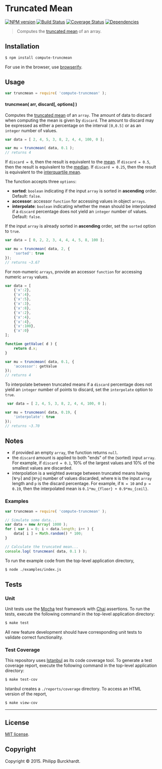Truncated Mean
===
[![NPM version][npm-image]][npm-url] [![Build Status][travis-image]][travis-url] [![Coverage Status][coveralls-image]][coveralls-url] [![Dependencies][dependencies-image]][dependencies-url]

> Computes the [truncated mean](http://en.wikipedia.org/wiki/Truncated_mean) of an array.

## Installation

``` bash
$ npm install compute-truncmean
```

For use in the browser, use [browserify](https://github.com/substack/node-browserify).

## Usage

``` javascript
var truncmean = require( 'compute-truncmean' );
```

#### truncmean( arr, discard[, options] )

Computes the [truncated mean](http://en.wikipedia.org/wiki/Truncated_mean) of an `array`. The amount of data to discard when computing the mean is given by `discard`. The amount to discard may be expressed as either a percentage on the interval `[0,0.5]` or as an `integer` number of values.

``` javascript
var data = [ 2, 4, 5, 3, 8, 2, 4, 4, 100, 0 ];

var mu = truncmean( data, 0.1 );
// returns 4
```

If `discard = 0`, then the result is equivalent to the [mean](https://github.com/compute-io/mean). If `discard = 0.5`, then the result is equivalent to the [median](https://github.com/compute-io/median). If `discard = 0.25`, then the result is equivalent to the [interquartile mean](https://github.com/compute-io/midmean).

The function accepts three `options`:

*	__sorted__: `boolean` indicating if the input `array` is sorted in __ascending__ order. Default: `false`.
*	__accessor__: accessor `function` for accessing values in object `arrays`.
*	__interpolate__: `boolean` indicating whether the mean should be interpolated if a `discard` percentage does not yield an `integer` number of values. Default: `false`.

If the input `array` is already sorted in __ascending__ order, set the `sorted` option to `true`.

``` javascript
var data = [ 0, 2, 2, 3, 4, 4, 4, 5, 8, 100 ];

var mu = truncmean( data, 2, {
	'sorted': true
});
// returns ~3.67
```

For non-numeric `arrays`, provide an accessor `function` for accessing numeric `array` values.

``` javascript
var data = [
    {'x':2},
    {'x':4},
    {'x':5},
    {'x':3},
    {'x':8},
    {'x':2},
    {'x':4},
    {'x':4},
    {'x':100},
    {'x':0}
];

function getValue( d ) {
	return d.x;
}

var mu = truncmean( data, 0.1, {
	'accessor': getValue
});
// returns 4
```

To interpolate between truncated means if a `discard` percentage does not yield an `integer` number of points to discard, set the `interpolate` option to `true`.

``` javascript
 var data = [ 2, 4, 5, 3, 8, 2, 4, 4, 100, 0 ];

var mu = truncmean( data, 0.19, {
	'interpolate': true	
});
// returns ~3.70 
```


## Notes

*	if provided an empty `array`, the function returns `null`.
*	the `discard` amount is applied to both "ends" of the (sorted) input `array`. For example, if `discard = 0.1`, 10% of the largest values and 10% of the smallest values are discarded.
*	interpolation is a weighted average between truncated means having &#8968;`N*p`&#8969; and &#8970;`N*p`&#8971; number of values discarded, where `N` is the input `array` length and `p` is the discard percentage. For example, if `N = 10` and `p = 0.19`, then the interpolated mean is `0.1*mu_{floor} + 0.9*mu_{ceil}`.




### Examples

``` javascript
var truncmean = require( 'compute-truncmean' );

// Simulate some data...
var data = new Array( 1000 );
for ( var i = 0; i < data.length; i++ ) {
    data[ i ] = Math.random() * 100;
}

// Calculate the truncated mean...
console.log( truncmean( data, 0.1 ) );
```

To run the example code from the top-level application directory,

``` bash
$ node ./examples/index.js
```



## Tests

### Unit

Unit tests use the [Mocha](http://mochajs.org/) test framework with [Chai](http://chaijs.com) assertions. To run the tests, execute the following command in the top-level application directory:

``` bash
$ make test
```

All new feature development should have corresponding unit tests to validate correct functionality.


### Test Coverage

This repository uses [Istanbul](https://github.com/gotwarlost/istanbul) as its code coverage tool. To generate a test coverage report, execute the following command in the top-level application directory:

``` bash
$ make test-cov
```

Istanbul creates a `./reports/coverage` directory. To access an HTML version of the report,

``` bash
$ make view-cov
```


---
## License

[MIT license](http://opensource.org/licenses/MIT).


## Copyright

Copyright &copy; 2015. Philipp Burckhardt.


[npm-image]: http://img.shields.io/npm/v/compute-truncmean.svg
[npm-url]: https://npmjs.org/package/compute-truncmean

[travis-image]: http://img.shields.io/travis/compute-io/truncmean/master.svg
[travis-url]: https://travis-ci.org/compute-io/truncmean

[coveralls-image]: https://img.shields.io/coveralls/compute-io/truncmean/master.svg
[coveralls-url]: https://coveralls.io/r/compute-io/truncmean?branch=master

[dependencies-image]: http://img.shields.io/david/compute-io/truncmean.svg
[dependencies-url]: https://david-dm.org/compute-io/truncmean

[dev-dependencies-image]: http://img.shields.io/david/dev/compute-io/truncmean.svg
[dev-dependencies-url]: https://david-dm.org/dev/compute-io/truncmean

[github-issues-image]: http://img.shields.io/github/issues/compute-io/truncmean.svg
[github-issues-url]: https://github.com/compute-io/truncmean/issues

